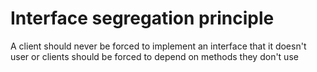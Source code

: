 # Interface segregation principle
A client should never be forced to implement an interface that it doesn't user or clients should be forced to depend on methods they don't use